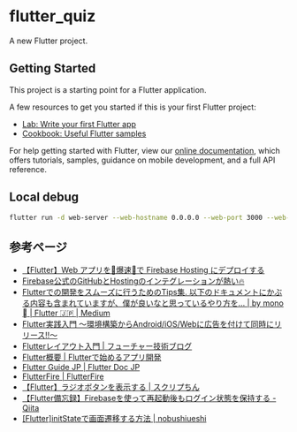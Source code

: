 # flutter_quiz

A new Flutter project.

## Getting Started

This project is a starting point for a Flutter application.

A few resources to get you started if this is your first Flutter project:

- [Lab: Write your first Flutter app](https://flutter.dev/docs/get-started/codelab)
- [Cookbook: Useful Flutter samples](https://flutter.dev/docs/cookbook)

For help getting started with Flutter, view our
[online documentation](https://flutter.dev/docs), which offers tutorials,
samples, guidance on mobile development, and a full API reference.

## Local debug

```sh
flutter run -d web-server --web-hostname 0.0.0.0 --web-port 3000 --web-renderer html
```

## 参考ページ

- [【Flutter】Web アプリを🚀爆速🚀で Firebase Hosting にデプロイする](https://zenn.dev/pressedkonbu/articles/deploy-flutter-web-app-with-firebase-hosting)
- [Firebase公式のGitHubとHostingのインテグレーションが熱い🔥](https://zenn.dev/watarukun/articles/8f3e318bacf97cabf879)
- [Flutterでの開発をスムーズに行うためのTips集. 以下のドキュメントにかぶる内容も含まれていますが、僕が良いなと思っているやり方を… | by mono  | Flutter 🇯🇵 | Medium](https://medium.com/flutter-jp/tips-b2487a63a8)
- [Flutter実践入門 ～環境構築からAndroid/iOS/Webに広告を付けて同時にリリース!!～](https://zenn.dev/kazutxt/books/flutter_practice_introduction)
- [Flutterレイアウト入門 | フューチャー技術ブログ](https://future-architect.github.io/articles/20210513b/)
- [Flutter概要 | Flutterで始めるアプリ開発](https://www.flutter-study.dev/introduction/about-flutter)
- [Flutter Guide JP | Flutter Doc JP](https://flutter.ctrnost.com/)
- [FlutterFire | FlutterFire](https://firebase.flutter.dev/)
- [【Flutter】ラジオボタンを表示する | スクリプちん](https://dtpscriptin.com/flutter-radiolisttile/)
- [【Flutter備忘録】Firebaseを使って再起動後もログイン状態を保持する - Qiita](https://qiita.com/Tutu12344/items/86615725c61c14f39bc4)
- [[Flutter]initStateで画面遷移する方法 | nobushiueshi](https://nobushiueshi.com/flutterinitstate%E3%81%A7%E7%94%BB%E9%9D%A2%E9%81%B7%E7%A7%BB%E3%81%99%E3%82%8B%E6%96%B9%E6%B3%95/)


